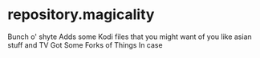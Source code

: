 # repository.magicality
Bunch o' shyte
Adds some Kodi files that you might want of you like asian stuff and TV
Got Some Forks of Things In case 
